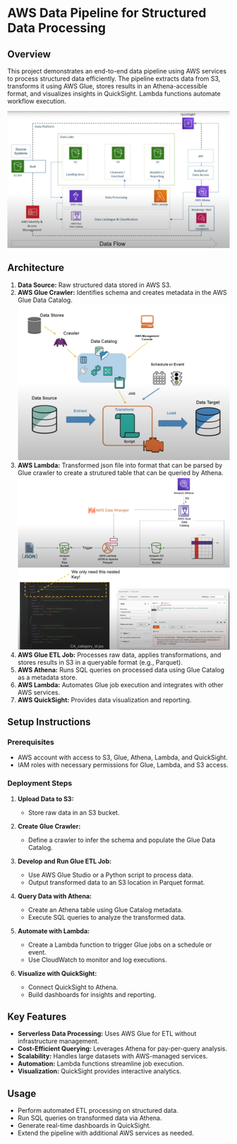 # AWS Data Pipeline for Structured Data Processing

## Overview
This project demonstrates an end-to-end data pipeline using AWS services to process structured data efficiently. The pipeline extracts data from S3, transforms it using AWS Glue, stores results in an Athena-accessible format, and visualizes insights in QuickSight. Lambda functions automate workflow execution.

![alt text](https://github.com/sahilbishnoi26/AWS-ELT-Data-Pipeline/blob/main/data/img0.png)

## Architecture
1. **Data Source:** Raw structured data stored in AWS S3.
2. **AWS Glue Crawler:** Identifies schema and creates metadata in the AWS Glue Data Catalog.
![alt text](https://github.com/sahilbishnoi26/AWS-ELT-Data-Pipeline/blob/main/data/img1.png)
3. **AWS Lambda:** Transformed json file into format that can be parsed by Glue crawler to create a strutured table that can be queried by Athena.
![alt text](https://github.com/sahilbishnoi26/AWS-ELT-Data-Pipeline/blob/main/data/img2.png)
![alt text](https://github.com/sahilbishnoi26/AWS-ELT-Data-Pipeline/blob/main/data/img3.png)
5. **AWS Glue ETL Job:** Processes raw data, applies transformations, and stores results in S3 in a queryable format (e.g., Parquet).
6. **AWS Athena:** Runs SQL queries on processed data using Glue Catalog as a metadata store.
7. **AWS Lambda:** Automates Glue job execution and integrates with other AWS services.
8. **AWS QuickSight:** Provides data visualization and reporting.

## Setup Instructions
### Prerequisites
- AWS account with access to S3, Glue, Athena, Lambda, and QuickSight.
- IAM roles with necessary permissions for Glue, Lambda, and S3 access.

### Deployment Steps
1. **Upload Data to S3:**
   - Store raw data in an S3 bucket.

2. **Create Glue Crawler:**
   - Define a crawler to infer the schema and populate the Glue Data Catalog.
   
3. **Develop and Run Glue ETL Job:**
   - Use AWS Glue Studio or a Python script to process data.
   - Output transformed data to an S3 location in Parquet format.

4. **Query Data with Athena:**
   - Create an Athena table using Glue Catalog metadata.
   - Execute SQL queries to analyze the transformed data.

5. **Automate with Lambda:**
   - Create a Lambda function to trigger Glue jobs on a schedule or event.
   - Use CloudWatch to monitor and log executions.

6. **Visualize with QuickSight:**
   - Connect QuickSight to Athena.
   - Build dashboards for insights and reporting.

## Key Features
- **Serverless Data Processing:** Uses AWS Glue for ETL without infrastructure management.
- **Cost-Efficient Querying:** Leverages Athena for pay-per-query analysis.
- **Scalability:** Handles large datasets with AWS-managed services.
- **Automation:** Lambda functions streamline job execution.
- **Visualization:** QuickSight provides interactive analytics.

## Usage
- Perform automated ETL processing on structured data.
- Run SQL queries on transformed data via Athena.
- Generate real-time dashboards in QuickSight.
- Extend the pipeline with additional AWS services as needed.



